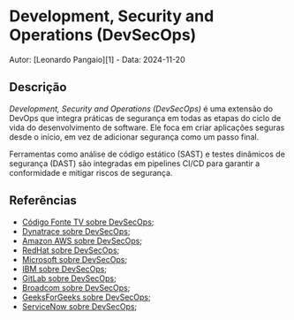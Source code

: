 # Development, Security and Operations (DevSecOps)

Autor: [Leonardo Pangaio][1] - Data: 2024-11-20

## Descrição

*Development, Security and Operations (DevSecOps)* é uma extensão do DevOps que integra práticas de segurança em todas as etapas do ciclo de vida do desenvolvimento de software. Ele foca em criar aplicações seguras desde o início, em vez de adicionar segurança como um passo final.

Ferramentas como análise de código estático (SAST) e testes dinâmicos de segurança (DAST) são integradas em pipelines CI/CD para garantir a conformidade e mitigar riscos de segurança.

## Referências

- [Código Fonte TV sobre DevSecOps](https://youtu.be/CCp30BD9uRo?si=kGlaoss_5mu7nEw9);
- [Dynatrace sobre DevSecOps](https://www.dynatrace.com/monitoring/solutions/devsecops/);
- [Amazon AWS sobre DevSecOps](https://aws.amazon.com/what-is/devsecops/);
- [RedHat sobre DevSecOps](https://www.redhat.com/en/topics/devops/what-is-devsecops);
- [Microsoft sobre DevSecOps](https://www.microsoft.com/en-us/security/business/security-101/what-is-devsecops);
- [IBM sobre DevSecOps](https://www.ibm.com/topics/devsecops);
- [GitLab sobre DevSecOps](https://about.gitlab.com/topics/devsecops/);
- [Broadcom sobre DevSecOps](https://www.broadcom.com/topics/devsecops);
- [GeeksForGeeks sobre DevSecOps](https://www.geeksforgeeks.org/what-is-devsecops/);
- [ServiceNow sobre DevSecOps](https://www.servicenow.com/br/products/security-operations/what-is-devsecops.html);